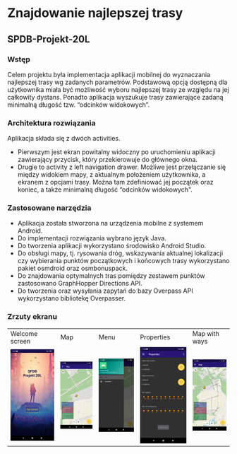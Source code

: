 # Znajdowanie najlepszej trasy
## SPDB-Projekt-20L

### Wstęp
Celem projektu była implementacja aplikacji mobilnej do wyznaczania najlepszej trasy wg zadanych parametrów. Podstawową opcją dostępną dla użytkownika miała być możliwość wyboru najlepszej trasy ze względu na jej całkowity dystans. Ponadto aplikacja wyszukuje trasy zawierające zadaną minimalną długość tzw. “odcinków widokowych”.

### Architektura rozwiązania
Aplikacja składa się z dwóch activities.
- Pierwszym jest ekran powitalny widoczny po uruchomieniu aplikacji zawierający przycisk, który przekierowuje do głównego okna.
- Drugie to activity z left navigation drawer. Możliwe jest przełączanie się między widokiem mapy, z aktualnym położeniem użytkownika, a ekranem z opcjami trasy. Można tam zdefiniować jej początek oraz koniec, a także minimalną długość “odcinków widokowych".

### Zastosowane narzędzia
- Aplikacja została stworzona na urządzenia mobilne z systemem Android.
- Do implementacji rozwiązania wybrano język Java.
- Do tworzenia aplikacji wykorzystano środowisko Android Studio.
- Do obsługi mapy, tj. rysowania dróg, wskazywania aktualnej lokalizacji czy wybierania punktów początkowych i końcowych trasy wykorzystano pakiet osmdroid oraz osmbonuspack.
- Do znajdowania optymalnych tras pomiędzy zestawem punktów zastosowano GraphHopper Directions API.
- Do tworzenia oraz wysyłania zapytań do bazy Overpass API wykorzystano bibliotekę Overpasser.

### Zrzuty ekranu
<table>
  <tr>
    <td>Welcome screen</td>
    <td>Map</td>
    <td>Menu</td>
    <td>Properties</td>
    <td>Map with ways</td>
  </tr>
  <tr>
    <td><img src="Screenshots/Main.jpg" width=270></td>
    <td><img src="Screenshots/Map.jpg" width=270></td>
    <td><img src="Screenshots/Menu.jpg" width=270></td>
    <td><img src="Screenshots/Properties.jpg" width=270></td>
    <td><img src="Screenshots/Ways.jpg" width=270></td>
  </tr>
 </table>
